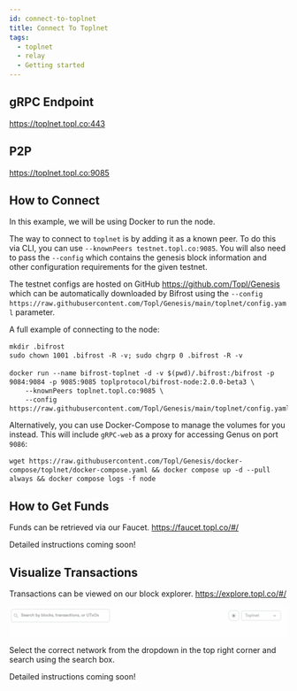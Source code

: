 ```yaml
---
id: connect-to-toplnet
title: Connect To Toplnet
tags:
  - toplnet
  - relay
  - Getting started
---
```


## gRPC Endpoint

https://toplnet.topl.co:443

## P2P

https://toplnet.topl.co:9085

## How to Connect

In this example, we will be using Docker to run the node.

The way to connect to `toplnet` is by adding it as a known peer. To do this via CLI, you can use `--knownPeers testnet.topl.co:9085`. You will also need to pass the `--config` which contains the genesis block information and other configuration requirements for the given testnet.

The testnet configs are hosted on GitHub https://github.com/Topl/Genesis which can be automatically downloaded by Bifrost using the `--config https://raw.githubusercontent.com/Topl/Genesis/main/toplnet/config.yaml` parameter.

A full example of connecting to the node:

```
mkdir .bifrost
sudo chown 1001 .bifrost -R -v; sudo chgrp 0 .bifrost -R -v

docker run --name bifrost-toplnet -d -v $(pwd)/.bifrost:/bifrost -p 9084:9084 -p 9085:9085 toplprotocol/bifrost-node:2.0.0-beta3 \
    --knownPeers toplnet.topl.co:9085 \
    --config https://raw.githubusercontent.com/Topl/Genesis/main/toplnet/config.yaml
```

Alternatively, you can use Docker-Compose to manage the volumes for you instead. This will include `gRPC-web` as a proxy for accessing Genus on port `9086`:

```
wget https://raw.githubusercontent.com/Topl/Genesis/docker-compose/toplnet/docker-compose.yaml && docker compose up -d --pull always && docker compose logs -f node
```

## How to Get Funds

Funds can be retrieved via our Faucet. https://faucet.topl.co/#/

Detailed instructions coming soon!

## Visualize Transactions

Transactions can be viewed on our block explorer. https://explore.topl.co/#/

![Annulus](../../../static/img/annulus.png)

Select the correct network from the dropdown in the top right corner and search using the search box.

Detailed instructions coming soon!
